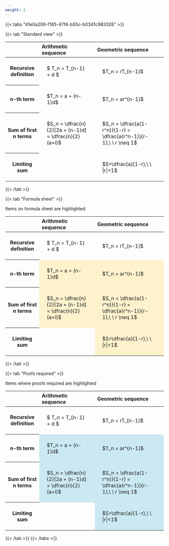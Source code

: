 ```yaml
---
weight: 2
---
```


{{< tabs "41e0a206-f165-47f4-b55c-b0341c983326" >}}

{{< tab "Standard view" >}}

<style type="text/css">
#T_09e79 th.col_heading {
  text-align: left;
  font-size: 1em;
}
#T_09e79 td {
  text-align: left;
  font-size: 1em;
  padding: 1.5em;
}
</style>
<table id="T_09e79">
  <thead>
    <tr>
      <th class="blank level0" >&nbsp;</th>
      <th id="T_09e79_level0_col0" class="col_heading level0 col0" >Arithmetic sequence</th>
      <th id="T_09e79_level0_col1" class="col_heading level0 col1" >Geometric sequence</th>
    </tr>
  </thead>
  <tbody>
    <tr>
      <th id="T_09e79_level0_row0" class="row_heading level0 row0" >Recursive definition</th>
      <td id="T_09e79_row0_col0" class="data row0 col0" >$ T_n = T_{n-1} + d $</td>
      <td id="T_09e79_row0_col1" class="data row0 col1" >$T_n = rT_{n-1}$</td>
    </tr>
    <tr>
      <th id="T_09e79_level0_row1" class="row_heading level0 row1" >n-th term</th>
      <td id="T_09e79_row1_col0" class="data row1 col0" >$T_n = a + (n-1)d$</td>
      <td id="T_09e79_row1_col1" class="data row1 col1" >$T_n = ar^{n-1}$</td>
    </tr>
    <tr>
      <th id="T_09e79_level0_row2" class="row_heading level0 row2" >Sum of first n terms</th>
      <td id="T_09e79_row2_col0" class="data row2 col0" >$S_n = \dfrac{n}{2}[2a + (n-1)d] = \dfrac{n}{2}(a+l)$</td>
      <td id="T_09e79_row2_col1" class="data row2 col1" >$S_n = \dfrac{a(1-r^n)}{1-r} = \dfrac{a(r^n-1)}{r-1},\ \  r \neq 1$</td>
    </tr>
    <tr>
      <th id="T_09e79_level0_row3" class="row_heading level0 row3" >Limiting sum</th>
      <td id="T_09e79_row3_col0" class="data row3 col0" ></td>
      <td id="T_09e79_row3_col1" class="data row3 col1" >$S=\dfrac{a}{1-r},\ \ |r|<1$</td>
    </tr>
  </tbody>
</table>
{{< /tab >}}

{{< tab "Formula sheet" >}}

Items on formula sheet are highlighted 
<br>
<style type="text/css">
#T_3d4f6 th.col_heading {
  text-align: left;
  font-size: 1em;
}
#T_3d4f6 td {
  text-align: left;
  font-size: 1em;
  padding: 1.5em;
}
#T_3d4f6_row0_col0, #T_3d4f6_row0_col1, #T_3d4f6_row3_col0 {
  background-color: rgba(0,0,0,0);
}
#T_3d4f6_row1_col0, #T_3d4f6_row1_col1, #T_3d4f6_row2_col0, #T_3d4f6_row2_col1, #T_3d4f6_row3_col1 {
  background-color: rgba(255,194,10, 0.2);
}
</style>
<table id="T_3d4f6">
  <thead>
    <tr>
      <th class="blank level0" >&nbsp;</th>
      <th id="T_3d4f6_level0_col0" class="col_heading level0 col0" >Arithmetic sequence</th>
      <th id="T_3d4f6_level0_col1" class="col_heading level0 col1" >Geometric sequence</th>
    </tr>
  </thead>
  <tbody>
    <tr>
      <th id="T_3d4f6_level0_row0" class="row_heading level0 row0" >Recursive definition</th>
      <td id="T_3d4f6_row0_col0" class="data row0 col0" >$ T_n = T_{n-1} + d $</td>
      <td id="T_3d4f6_row0_col1" class="data row0 col1" >$T_n = rT_{n-1}$</td>
    </tr>
    <tr>
      <th id="T_3d4f6_level0_row1" class="row_heading level0 row1" >n-th term</th>
      <td id="T_3d4f6_row1_col0" class="data row1 col0" >$T_n = a + (n-1)d$</td>
      <td id="T_3d4f6_row1_col1" class="data row1 col1" >$T_n = ar^{n-1}$</td>
    </tr>
    <tr>
      <th id="T_3d4f6_level0_row2" class="row_heading level0 row2" >Sum of first n terms</th>
      <td id="T_3d4f6_row2_col0" class="data row2 col0" >$S_n = \dfrac{n}{2}[2a + (n-1)d] = \dfrac{n}{2}(a+l)$</td>
      <td id="T_3d4f6_row2_col1" class="data row2 col1" >$S_n = \dfrac{a(1-r^n)}{1-r} = \dfrac{a(r^n-1)}{r-1},\ \  r \neq 1$</td>
    </tr>
    <tr>
      <th id="T_3d4f6_level0_row3" class="row_heading level0 row3" >Limiting sum</th>
      <td id="T_3d4f6_row3_col0" class="data row3 col0" ></td>
      <td id="T_3d4f6_row3_col1" class="data row3 col1" >$S=\dfrac{a}{1-r},\ \ |r|<1$</td>
    </tr>
  </tbody>
</table>
{{< /tab >}}

{{< tab "Poofs required" >}}

Items where proofs required are highlighted 
<br>
<style type="text/css">
#T_bb1cb th.col_heading {
  text-align: left;
  font-size: 1em;
}
#T_bb1cb td {
  text-align: left;
  font-size: 1em;
  padding: 1.5em;
}
#T_bb1cb_row0_col0, #T_bb1cb_row0_col1, #T_bb1cb_row3_col0 {
  background-color: rgba(0,0,0,0);
}
#T_bb1cb_row1_col0, #T_bb1cb_row1_col1, #T_bb1cb_row2_col0, #T_bb1cb_row2_col1, #T_bb1cb_row3_col1 {
  background-color: rgba(0,150,200, 0.2);
}
</style>
<table id="T_bb1cb">
  <thead>
    <tr>
      <th class="blank level0" >&nbsp;</th>
      <th id="T_bb1cb_level0_col0" class="col_heading level0 col0" >Arithmetic sequence</th>
      <th id="T_bb1cb_level0_col1" class="col_heading level0 col1" >Geometric sequence</th>
    </tr>
  </thead>
  <tbody>
    <tr>
      <th id="T_bb1cb_level0_row0" class="row_heading level0 row0" >Recursive definition</th>
      <td id="T_bb1cb_row0_col0" class="data row0 col0" >$ T_n = T_{n-1} + d $</td>
      <td id="T_bb1cb_row0_col1" class="data row0 col1" >$T_n = rT_{n-1}$</td>
    </tr>
    <tr>
      <th id="T_bb1cb_level0_row1" class="row_heading level0 row1" >n-th term</th>
      <td id="T_bb1cb_row1_col0" class="data row1 col0" >$T_n = a + (n-1)d$</td>
      <td id="T_bb1cb_row1_col1" class="data row1 col1" >$T_n = ar^{n-1}$</td>
    </tr>
    <tr>
      <th id="T_bb1cb_level0_row2" class="row_heading level0 row2" >Sum of first n terms</th>
      <td id="T_bb1cb_row2_col0" class="data row2 col0" >$S_n = \dfrac{n}{2}[2a + (n-1)d] = \dfrac{n}{2}(a+l)$</td>
      <td id="T_bb1cb_row2_col1" class="data row2 col1" >$S_n = \dfrac{a(1-r^n)}{1-r} = \dfrac{a(r^n-1)}{r-1},\ \  r \neq 1$</td>
    </tr>
    <tr>
      <th id="T_bb1cb_level0_row3" class="row_heading level0 row3" >Limiting sum</th>
      <td id="T_bb1cb_row3_col0" class="data row3 col0" ></td>
      <td id="T_bb1cb_row3_col1" class="data row3 col1" >$S=\dfrac{a}{1-r},\ \ |r|<1$</td>
    </tr>
  </tbody>
</table>
{{< /tab >}}
{{< /tabs >}}